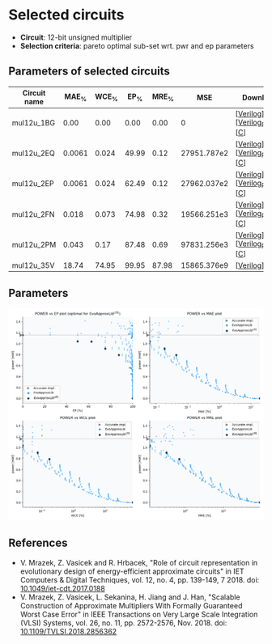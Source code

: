 
Selected circuits
===================
 - **Circuit**: 12-bit unsigned multiplier
 - **Selection criteria**: pareto optimal sub-set wrt. pwr and ep parameters

Parameters of selected circuits
----------------------------

| Circuit name | MAE<sub>%</sub> | WCE<sub>%</sub> | EP<sub>%</sub> | MRE<sub>%</sub> | MSE | Download |
| --- |  --- | --- | --- | --- | --- | --- | 
| mul12u_1BG | 0.00 | 0.00 | 0.00 | 0.00 | 0 |  [[Verilog](mul12u_1BG.v)] [[Verilog<sub>PDK45</sub>](mul12u_1BG_pdk45.v)] [[C](mul12u_1BG.c)] |
| mul12u_2EQ | 0.0061 | 0.024 | 49.99 | 0.12 | 27951.787e2 |  [[Verilog](mul12u_2EQ.v)] [[Verilog<sub>PDK45</sub>](mul12u_2EQ_pdk45.v)] [[C](mul12u_2EQ.c)] |
| mul12u_2EP | 0.0061 | 0.024 | 62.49 | 0.12 | 27962.037e2 |  [[Verilog](mul12u_2EP.v)] [[Verilog<sub>PDK45</sub>](mul12u_2EP_pdk45.v)] [[C](mul12u_2EP.c)] |
| mul12u_2FN | 0.018 | 0.073 | 74.98 | 0.32 | 19566.251e3 |  [[Verilog](mul12u_2FN.v)] [[Verilog<sub>PDK45</sub>](mul12u_2FN_pdk45.v)] [[C](mul12u_2FN.c)] |
| mul12u_2PM | 0.043 | 0.17 | 87.48 | 0.69 | 97831.256e3 |  [[Verilog](mul12u_2PM.v)] [[Verilog<sub>PDK45</sub>](mul12u_2PM_pdk45.v)] [[C](mul12u_2PM.c)] |
| mul12u_35V | 18.74 | 74.95 | 99.95 | 87.98 | 15865.376e9 |  [[Verilog](mul12u_35V.v)]  [[C](mul12u_35V.c)] |
    
Parameters
--------------
![Parameters figure](fig.png)

References
--------------
   - V. Mrazek, Z. Vasicek and R. Hrbacek, "Role of circuit representation in evolutionary design of energy-efficient approximate circuits" in IET Computers & Digital Techniques, vol. 12, no. 4, pp. 139-149, 7 2018. doi: [10.1049/iet-cdt.2017.0188](https://dx.doi.org/10.1049/iet-cdt.2017.0188)
   - V. Mrazek, Z. Vasicek, L. Sekanina, H. Jiang and J. Han, "Scalable Construction of Approximate Multipliers With Formally Guaranteed Worst Case Error" in IEEE Transactions on Very Large Scale Integration (VLSI) Systems, vol. 26, no. 11, pp. 2572-2576, Nov. 2018. doi: [10.1109/TVLSI.2018.2856362](https://dx.doi.org/10.1109/TVLSI.2018.2856362)

             